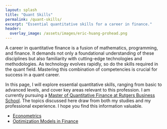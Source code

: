 ```yaml
---
layout: splash
title: "Quant Skills"
permalink: /quant-skills/
excerpt: "Essential quantitative skills for a career in finance."
header:
  overlay_image: /assets/images/eric-huang-prohead.png
---
```


A career in quantitative finance is a fusion of mathematics, programming, and finance. 
It demands not only a foundational understanding of these disciplines 
but also familiarity with cutting-edge technologies and methodologies. 
As technology evolves rapidly, so do the skills required in the quant field. 
Mastering this combination of competencies is crucial for success in a quant career.

In this page, I will explore essential quantitative skills, 
ranging from basic to advanced levels, and cover key areas relevant to this profession. 
I am currently pursuing a [Master of Quantitative Finance at Rutgers Business School](https://www.business.rutgers.edu/masters-quantitative-finance). 
The topics discussed here draw from both my studies and my professional experience. I hope you find this information valuable.


- [Econometrics](econometrics/econometrics.md)
- [Optimization Models in Finance ](optimization/optimization.md)

